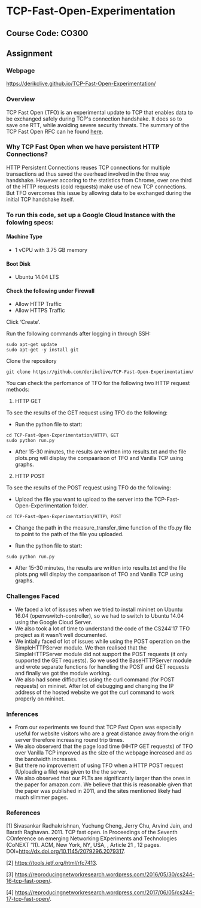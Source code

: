 # TCP-Fast-Open-Experimentation
## Course Code: CO300
## Assignment

### Webpage

https://derikclive.github.io/TCP-Fast-Open-Experimentation/

### Overview
TCP Fast Open (TFO) is an experimental update to TCP that enables data to be
exchanged safely during TCP's connection handshake. It does so to save one RTT, while
avoiding severe security threats. The summary of the TCP Fast Open RFC can he found [here](https://github.com/derikclive/TCP-Fast-Open-Experimentation/wiki/RFC-7413---TFO-Summary).

### Why TCP Fast Open when we have persistent HTTP Connections?
HTTP Persistent Connections reuses TCP connections for multiple transactions ad thus saved the overhead involved in the three way handshake. However accoring to the statistics from Chrome, over one third of the HTTP requests (cold requests) make use of new TCP connections. But TFO overcomes this issue by allowing data to be exchanged during the initial TCP handshake itself.

### To run this code, set up a Google Cloud Instance with the folowing specs:

#### Machine Type

* 1 vCPU with 3.75 GB memory

#### Boot Disk

* Ubuntu 14.04 LTS

#### Check the following under Firewall

* Allow HTTP Traffic
* Allow HTTPS Traffic

Click ‘Create’.

Run the following commands after logging in through SSH:
```
sudo apt-get update
sudo apt-get -y install git
```

Clone the repository
```
git clone https://github.com/derikclive/TCP-Fast-Open-Experimentation/
```

You can check the perfomance of TFO for the following two HTTP request methods:

1. HTTP GET

  To see the results of the GET request using TFO do the following:

  * Run the python file to start:
 
```
cd TCP-Fast-Open-Experimentation/HTTP\ GET
sudo python run.py
```

  * After 15-30 minutes, the results are written into results.txt and the file plots.png will display the compaarison of TFO and Vanilla TCP using graphs.

2. HTTP POST

  To see the results of the POST request using TFO do the following:

  * Upload the file you want to upload to the server into the TCP-Fast-Open-Experimentation folder.
  
```
cd TCP-Fast-Open-Experimentation/HTTP\ POST
```
  
  * Change the path in the measure_transfer_time function of the tfo.py file to point to the path of the file you uploaded.
  
  * Run the python file to start:
  
```
sudo python run.py
```
  * After 15-30 minutes, the results are written into results.txt and the file plots.png will display the compaarison of TFO and Vanilla TCP using graphs.
  

### Challenges Faced

* We faced a lot of issuses when we tried to install mininet on Ubuntu 16.04 (openvswitch-controller), so we had to switch to Ubuntu 14.04 using the Google Cloud Server.
* We also took a lot of time to understand the code of the CS244'17 TFO project as it wasn't well documented.
* We intially faced of lot of issues while using the POST operation on the SimpleHTTPServer module. We then realised that the SimpleHTTPServer module did not support the POST requests (it only supported the GET requests). So we used the BaseHTTPServer module and wrote separate functions for handling the POST and GET requests and finally we got the module working.
* We also had some difficulties using the curl command (for POST requests) on mininet. After lot of debugging and changing the IP address of the hosted website we got the curl command to work properly on mininet.

### Inferences

* From our experiments we found that TCP Fast Open was especially useful for website visitors who are a great distance away from the origin server therefore increasing round trip times.
* We also observerd that the page load time (HHTP GET requests) of TFO over Vanilla TCP improved as the size of the webpage increased and as the bandwidth increases.
* But there no improvement of using TFO when a HTTP POST request (Uploading a file) was given to the the server.
* We also observed that our PLTs are significantly larger than the ones in the paper for amazon.com. We believe that this is reasonable given that the paper was published in 2011, and the sites mentioned likely had much slimmer pages. 

### References
[1] Sivasankar Radhakrishnan, Yuchung Cheng, Jerry Chu, Arvind Jain, and Barath Raghavan. 2011. TCP fast open. In Proceedings of the Seventh COnference on emerging Networking EXperiments and Technologies (CoNEXT '11). ACM, New York, NY, USA, , Article 21 , 12 pages. DOI=http://dx.doi.org/10.1145/2079296.2079317.

[2] https://tools.ietf.org/html/rfc7413.

[3] https://reproducingnetworkresearch.wordpress.com/2016/05/30/cs244-16-tcp-fast-open/.

[4] https://reproducingnetworkresearch.wordpress.com/2017/06/05/cs244-17-tcp-fast-open/.

